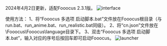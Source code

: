 2024年4月2日更新，适配Fooocus 2.3.1版。
![interface](https://github.com/tek2y/Fooocus-cnlang/blob/main/screenshot/interface.png)

使用方法：
1、将“Fooocus 多选项 启动脚本.bat”文件放在Fooocus根目录（与run.bat、run_anime.bat、run_realistic.bat同级）。
2、将“cn.json”文件放在\Fooocus\Fooocus\language目录下。
3、双击“Fooocus 多选项 启动脚本.bat”，输入对应的序号后按回车即可启动Fooocus。
![launcher](https://github.com/tek2y/Fooocus-cnlang/blob/main/screenshot/launcher.png)
